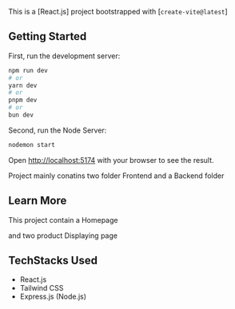 This is a [React.js] project bootstrapped with [`create-vite@latest`]

## Getting Started

First, run the development server:

```bash
npm run dev
# or
yarn dev
# or
pnpm dev
# or
bun dev
```

Second, run the Node Server:

```bash
nodemon start

```
Open [http://localhost:5174](http://localhost:3000) with your browser to see the result.

Project mainly conatins two folder Frontend and a Backend folder


## Learn More

This project contain a Homepage 

and two product Displaying page



## TechStacks Used
- React.js
- Tailwind CSS
- Express.js (Node.js)





